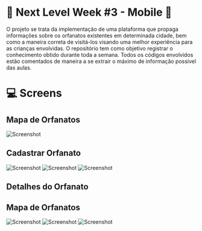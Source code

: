 # :rocket: Next Level Week #3 - Mobile :beginner:

O projeto se trata da implementação de uma plataforma que propaga informações sobre os orfanatos existentes em determinada cidade, bem como a maneira correta de visitá-los visando uma melhor experiência para as crianças envolvidas.
O repositório tem como objetivo registrar o conhecimento obtido durante toda a semana. Todos os códigos envolvidos estão comentados de maneira a se extrair o máximo de informação possível das aulas.

# :computer: Screens

## Mapa de Orfanatos
![Screenshot](src/assets/prints/orphanageMaps_01.PNG)

## Cadastrar Orfanato
![Screenshot](src/assets/prints/createOrphanage_01.jpg)
![Screenshot](src/assets/prints/createOrphanage_02.jpg)
![Screenshot](src/assets/prints/createOrphanage_03.jpg)

## Detalhes do Orfanato
## Mapa de Orfanatos
![Screenshot](src/assets/prints/orphanageMaps_02.PNG)
![Screenshot](src/assets/prints/orphanageDetails_01.jpg)
![Screenshot](src/assets/prints/orphanageDetails_02.jpg)




